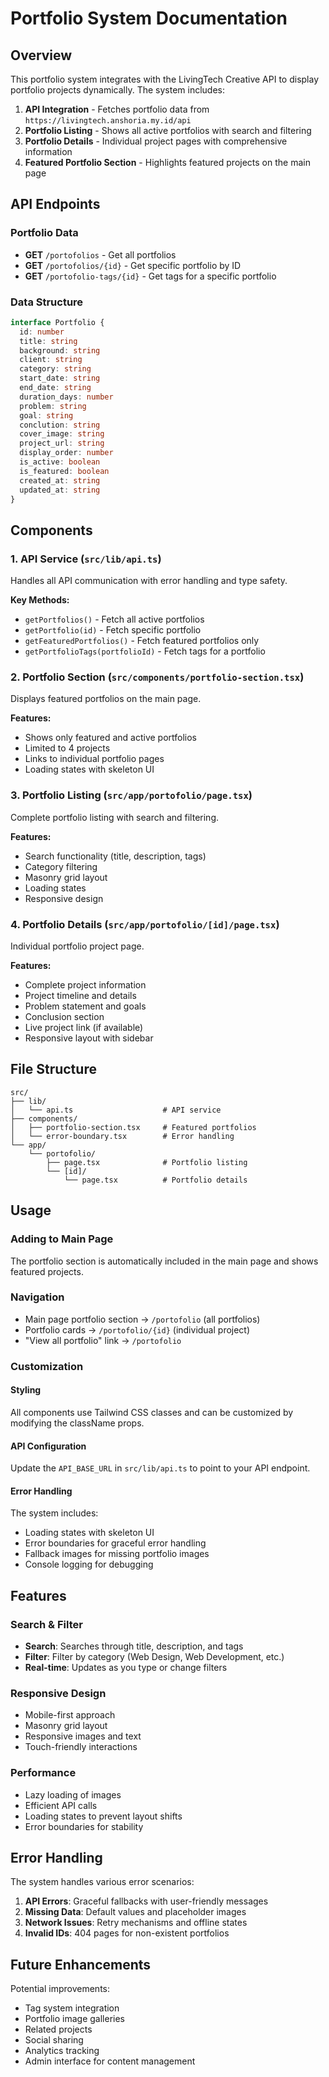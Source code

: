 # Portfolio System Documentation

## Overview

This portfolio system integrates with the LivingTech Creative API to display portfolio projects dynamically. The system includes:

1. **API Integration** - Fetches portfolio data from `https://livingtech.anshoria.my.id/api`
2. **Portfolio Listing** - Shows all active portfolios with search and filtering
3. **Portfolio Details** - Individual project pages with comprehensive information
4. **Featured Portfolio Section** - Highlights featured projects on the main page

## API Endpoints

### Portfolio Data
- **GET** `/portofolios` - Get all portfolios
- **GET** `/portofolios/{id}` - Get specific portfolio by ID
- **GET** `/portofolio-tags/{id}` - Get tags for a specific portfolio

### Data Structure

```typescript
interface Portfolio {
  id: number
  title: string
  background: string
  client: string
  category: string
  start_date: string
  end_date: string
  duration_days: number
  problem: string
  goal: string
  conclution: string
  cover_image: string
  project_url: string
  display_order: number
  is_active: boolean
  is_featured: boolean
  created_at: string
  updated_at: string
}
```

## Components

### 1. API Service (`src/lib/api.ts`)
Handles all API communication with error handling and type safety.

**Key Methods:**
- `getPortfolios()` - Fetch all active portfolios
- `getPortfolio(id)` - Fetch specific portfolio
- `getFeaturedPortfolios()` - Fetch featured portfolios only
- `getPortfolioTags(portfolioId)` - Fetch tags for a portfolio

### 2. Portfolio Section (`src/components/portfolio-section.tsx`)
Displays featured portfolios on the main page.

**Features:**
- Shows only featured and active portfolios
- Limited to 4 projects
- Links to individual portfolio pages
- Loading states with skeleton UI

### 3. Portfolio Listing (`src/app/portofolio/page.tsx`)
Complete portfolio listing with search and filtering.

**Features:**
- Search functionality (title, description, tags)
- Category filtering
- Masonry grid layout
- Loading states
- Responsive design

### 4. Portfolio Details (`src/app/portofolio/[id]/page.tsx`)
Individual portfolio project page.

**Features:**
- Complete project information
- Project timeline and details
- Problem statement and goals
- Conclusion section
- Live project link (if available)
- Responsive layout with sidebar

## File Structure

```
src/
├── lib/
│   └── api.ts                    # API service
├── components/
│   ├── portfolio-section.tsx     # Featured portfolios
│   └── error-boundary.tsx        # Error handling
└── app/
    └── portofolio/
        ├── page.tsx              # Portfolio listing
        └── [id]/
            └── page.tsx          # Portfolio details
```

## Usage

### Adding to Main Page
The portfolio section is automatically included in the main page and shows featured projects.

### Navigation
- Main page portfolio section → `/portofolio` (all portfolios)
- Portfolio cards → `/portofolio/{id}` (individual project)
- "View all portfolio" link → `/portofolio`

### Customization

#### Styling
All components use Tailwind CSS classes and can be customized by modifying the className props.

#### API Configuration
Update the `API_BASE_URL` in `src/lib/api.ts` to point to your API endpoint.

#### Error Handling
The system includes:
- Loading states with skeleton UI
- Error boundaries for graceful error handling
- Fallback images for missing portfolio images
- Console logging for debugging

## Features

### Search & Filter
- **Search**: Searches through title, description, and tags
- **Filter**: Filter by category (Web Design, Web Development, etc.)
- **Real-time**: Updates as you type or change filters

### Responsive Design
- Mobile-first approach
- Masonry grid layout
- Responsive images and text
- Touch-friendly interactions

### Performance
- Lazy loading of images
- Efficient API calls
- Loading states to prevent layout shifts
- Error boundaries for stability

## Error Handling

The system handles various error scenarios:

1. **API Errors**: Graceful fallbacks with user-friendly messages
2. **Missing Data**: Default values and placeholder images
3. **Network Issues**: Retry mechanisms and offline states
4. **Invalid IDs**: 404 pages for non-existent portfolios

## Future Enhancements

Potential improvements:
- Tag system integration
- Portfolio image galleries
- Related projects
- Social sharing
- Analytics tracking
- Admin interface for content management
